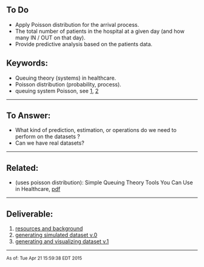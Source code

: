 ## To Do

- Apply Poisson distribution for the arrival process.
- The total number of patients in the hospital at a given day (and how many IN / OUT on that day). 
- Provide predictive analysis based on the patients data.


## Keywords:

- Queuing theory (systems) in healthcare.
- Poisson distribution (probability, process).
- queuing system Poisson, see [1](https://www.google.com/#q=queuing+system+poisson+inurl:.edu), [2](https://www.google.com/#q=queuing+system+poisson+)
<hr>

## To Answer:

- What kind of prediction, estimation, or operations do we need to perform on the datasets ?
- Can we have real datasets?
<hr>

## Related:


- (uses poisson distribution): Simple Queuing Theory Tools You Can Use in Healthcare, [pdf](http://www.iienet.org/uploadedFiles/SHS_Community/Resources/Simple%20Queuing%20Theory%20Tools%20You%20Can%20Use%20In%20Healthcare.pdf)
<hr>

## Deliverable:

1. [resources and background](http://aziz.nyc/projects/ebd)
1. [generating simulated dataset v.0](http://aziz.nyc/projects/ebd/patients-data.html)
2. [generating and visualizing dataset v.1](http://aziz.nyc/projects/ebd/generate-and-visualize-patients-dataset.html)

<hr>

<sub>As of: Tue Apr 21 15:59:38 EDT 2015 </sub>
